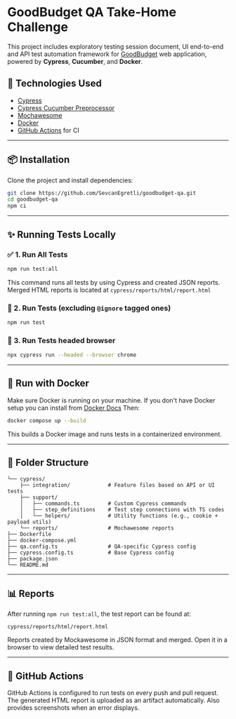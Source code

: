 # GoodBudget QA Take-Home Challenge

This project includes exploratory testing session document, UI end-to-end and API test automation framework for [GoodBudget](https://goodbudget.com) web application, powered by **Cypress**, **Cucumber**, and **Docker**.

## 🔧 Technologies Used

* [Cypress](https://www.cypress.io/)
* [Cypress Cucumber Preprocessor](https://github.com/badeball/cypress-cucumber-preprocessor)
* [Mochawesome](https://github.com/adamgruber/mochawesome)
* [Docker](https://www.docker.com/)
* [GitHub Actions](https://github.com/features/actions) for CI

---

## 📦 Installation

Clone the project and install dependencies:

```bash
git clone https://github.com/SevcanEgretli/goodbudget-qa.git
cd goodbudget-qa
npm ci
```

---

## ✨ Running Tests Locally

### ✅ 1. Run All Tests

```bash
npm run test:all
```

This command runs all tests by using Cypress and created JSON reports. Merged HTML reports is located at `cypress/reports/html/report.html`

### 🐞 2. Run Tests (excluding `@ignore` tagged ones)

```bash
npm run test
```

### 🐞 3. Run Tests headed browser

```bash
npx cypress run --headed --browser chrome
```

---

## 🐳 Run with Docker

Make sure Docker is running on your machine. If you don't have Docker setup you can install from [Docker Docs](https://docs.docker.com/desktop/setup/install/mac-install/) Then:

```bash
docker compose up --build
```

This builds a Docker image and runs tests in a containerized environment.

---

## 📁 Folder Structure

```
└── cypress/
    ├── integration/            # Feature files based on API or UI tests
    ├── support/
    │   ├── commands.ts         # Custom Cypress commands
    │   ├── step_definitions    # Test step connections with TS codes 
    │   └── helpers/            # Utility functions (e.g., cookie + payload utils)
    └── reports/                # Mochawesome reports
├── Dockerfile
├── docker-compose.yml
├── qa.config.ts                # QA-specific Cypress config
├── cypress.config.ts           # Base Cypress config
├── package.json
└── README.md
```

---

## 📊 Reports

After running `npm run test:all`, the test report can be found at:

```
cypress/reports/html/report.html
```

Reports created by Mockawesome in JSON format and merged. Open it in a browser to view detailed test results.

---


## 💪 GitHub Actions

GitHub Actions is configured to run tests on every push and pull request. The generated HTML report is uploaded as an artifact automatically. Also provides screenshots when an error displays.
